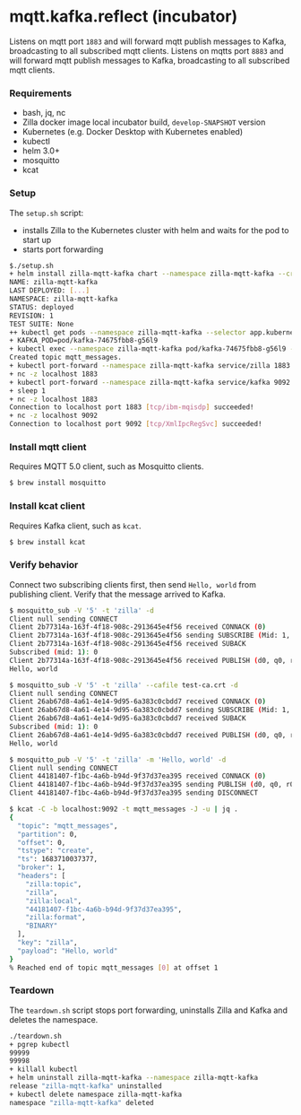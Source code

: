 # mqtt.kafka.reflect (incubator)

Listens on mqtt port `1883` and will forward mqtt publish messages to Kafka, broadcasting to all subscribed mqtt clients.
Listens on mqtts port `8883` and will forward mqtt publish messages to Kafka, broadcasting to all subscribed mqtt clients.

### Requirements

- bash, jq, nc
- Zilla docker image local incubator build, `develop-SNAPSHOT` version
- Kubernetes (e.g. Docker Desktop with Kubernetes enabled)
- kubectl
- helm 3.0+
- mosquitto
- kcat

### Setup

The `setup.sh` script:
- installs Zilla to the Kubernetes cluster with helm and waits for the pod to start up
- starts port forwarding

```bash
$./setup.sh   
+ helm install zilla-mqtt-kafka chart --namespace zilla-mqtt-kafka --create-namespace --wait
NAME: zilla-mqtt-kafka
LAST DEPLOYED: [...]
NAMESPACE: zilla-mqtt-kafka
STATUS: deployed
REVISION: 1
TEST SUITE: None
++ kubectl get pods --namespace zilla-mqtt-kafka --selector app.kubernetes.io/instance=kafka -o name
+ KAFKA_POD=pod/kafka-74675fbb8-g56l9
+ kubectl exec --namespace zilla-mqtt-kafka pod/kafka-74675fbb8-g56l9 -- /opt/bitnami/kafka/bin/kafka-topics.sh --bootstrap-server localhost:9092 --create --topic mqtt_messages --if-not-exists
Created topic mqtt_messages.
+ kubectl port-forward --namespace zilla-mqtt-kafka service/zilla 1883 8883
+ nc -z localhost 1883
+ kubectl port-forward --namespace zilla-mqtt-kafka service/kafka 9092 29092
+ sleep 1
+ nc -z localhost 1883
Connection to localhost port 1883 [tcp/ibm-mqisdp] succeeded!
+ nc -z localhost 9092
Connection to localhost port 9092 [tcp/XmlIpcRegSvc] succeeded!
```

### Install mqtt client

Requires MQTT 5.0 client, such as Mosquitto clients.

```bash
$ brew install mosquitto
```

### Install kcat client

Requires Kafka client, such as `kcat`.

```bash
$ brew install kcat
```

### Verify behavior

Connect two subscribing clients first, then send `Hello, world` from publishing client. Verify that the message arrived to Kafka.

```bash
$ mosquitto_sub -V '5' -t 'zilla' -d
Client null sending CONNECT
Client 2b77314a-163f-4f18-908c-2913645e4f56 received CONNACK (0)
Client 2b77314a-163f-4f18-908c-2913645e4f56 sending SUBSCRIBE (Mid: 1, Topic: zilla, QoS: 0, Options: 0x00)
Client 2b77314a-163f-4f18-908c-2913645e4f56 received SUBACK
Subscribed (mid: 1): 0
Client 2b77314a-163f-4f18-908c-2913645e4f56 received PUBLISH (d0, q0, r0, m0, 'zilla', ... (12 bytes))
Hello, world
```
```bash
$ mosquitto_sub -V '5' -t 'zilla' --cafile test-ca.crt -d
Client null sending CONNECT
Client 26ab67d8-4a61-4e14-9d95-6a383c0cbdd7 received CONNACK (0)
Client 26ab67d8-4a61-4e14-9d95-6a383c0cbdd7 sending SUBSCRIBE (Mid: 1, Topic: zilla, QoS: 0, Options: 0x00)
Client 26ab67d8-4a61-4e14-9d95-6a383c0cbdd7 received SUBACK
Subscribed (mid: 1): 0
Client 26ab67d8-4a61-4e14-9d95-6a383c0cbdd7 received PUBLISH (d0, q0, r0, m0, 'zilla', ... (12 bytes))
Hello, world
```
```bash
$ mosquitto_pub -V '5' -t 'zilla' -m 'Hello, world' -d
Client null sending CONNECT
Client 44181407-f1bc-4a6b-b94d-9f37d37ea395 received CONNACK (0)
Client 44181407-f1bc-4a6b-b94d-9f37d37ea395 sending PUBLISH (d0, q0, r0, m1, 'zilla', ... (12 bytes))
Client 44181407-f1bc-4a6b-b94d-9f37d37ea395 sending DISCONNECT
```

```bash
$ kcat -C -b localhost:9092 -t mqtt_messages -J -u | jq .
{
  "topic": "mqtt_messages",
  "partition": 0,
  "offset": 0,
  "tstype": "create",
  "ts": 1683710037377,
  "broker": 1,
  "headers": [
    "zilla:topic",
    "zilla",
    "zilla:local",
    "44181407-f1bc-4a6b-b94d-9f37d37ea395",
    "zilla:format",
    "BINARY"
  ],
  "key": "zilla",
  "payload": "Hello, world"
}
% Reached end of topic mqtt_messages [0] at offset 1
```

### Teardown

The `teardown.sh` script stops port forwarding, uninstalls Zilla and Kafka and deletes the namespace.

```bash
./teardown.sh        
+ pgrep kubectl
99999
99998
+ killall kubectl
+ helm uninstall zilla-mqtt-kafka --namespace zilla-mqtt-kafka
release "zilla-mqtt-kafka" uninstalled
+ kubectl delete namespace zilla-mqtt-kafka
namespace "zilla-mqtt-kafka" deleted

```
